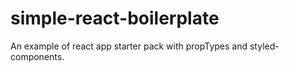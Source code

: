 # simple-react-boilerplate
An example of react app starter pack with propTypes and styled-components.
